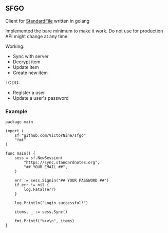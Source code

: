 ## SFGO 

Client for [StandardFile](https://standardfile.org) written in golang

Implemented the bare minimum to make it work. Do not use for production API might change at any time.

Working:
* Sync with server
* Decrypt item
* Update item
* Create new item

TODO:
* Register a user
* Update a user's password

### Example

```golang
package main

import (
	sf "github.com/VictorNine/sfgo"
	"fmt"
)

func main() {
	sess = sf.NewSession(
		"https://sync.standardnotes.org",
		"## YOUR EMAIL ##",
	)

	err := sess.Signin("## YOUR PASSWORD ##")
	if err != nil {
		log.Fatal(err)
	}

	log.Println("Login successful!")

	items, _ := sess.Sync()

	fmt.Printf("%+v\n", items)
}
```
